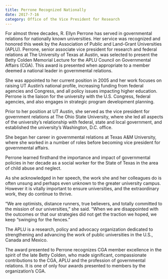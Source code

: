 ```yaml
--- 
title: Perrone Recognized Nationally
date: 2017-7-16
category: Office of the Vice President for Research
---
```


For almost three decades, R. Ellyn Perrone has served in governmental relations for nationally known universities. Her service was recognized and honored this week by the Association of Public and Land-Grant Universities (APLU). Perrone, senior associate vice president for research and federal relations at The University of Texas at Austin, was selected to present the Betty Colden Memorial Lecture for the APLU Council on Governmental Affairs (CGA). This award is presented when appropriate to a member deemed a national leader in governmental relations.

She was appointed to her current position in 2005 and her work focuses on raising UT Austin’s national profile, increasing funding from federal agencies and Congress, and all policy issues impacting higher education. Perrone is the liaison for the university with the U.S. Congress, federal agencies, and also engages in strategic program development planning.

Prior to her position at UT Austin, she served as the vice president for government relations at The Ohio State University, where she led all aspects of the university’s relationship with federal, state and local government, and established the university’s Washington, D.C. office.

She began her career in governmental relations at Texas A&M University, where she worked in a number of roles before becoming vice president for governmental affairs.

Perrone learned firsthand the importance and impact of governmental policies in her decade as a social worker for the State of Texas in the area of child abuse and neglect.

As she acknowledged in her speech, the work she and her colleagues do is often unsung and perhaps even unknown to the greater university campus. However it is vitally important to ensure universities, and the extraordinary work, they do continue to thrive.

“We are optimists, distance runners, true believers, and totally committed to the mission of our universities,” she said. “When we are disappointed with the outcomes or that our strategies did not get the traction we hoped, we keep “swinging for the fences.”

The APLU is a research, policy and advocacy organization dedicated to strengthening and advancing the work of public universities in the U.S., Canada and Mexico.

The award presented to Perrone recognizes CGA member excellence in the spirit of the late Betty Colden, who made significant, compassionate contributions to the CGA, APLU and the profession of governmental relations. It is one of only four awards presented to members by the organization’s CGA.